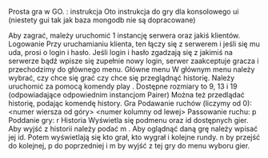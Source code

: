Prosta gra w GO. : instrukcja
Oto instrukcja do gry dla konsolowego ui (niestety gui tak jak baza mongodb nie są dopracowane)

Aby zagrać, mależy uruchomić 1 instancję serwera oraz jakiś klientów.
Logowanie
Przy uruchamianiu klienta, ten łączy się z serwerem i jeśli się mu uda, prosi o login i hasło. Jeśli login i hasło zgadzają się z jakimiś na serwerze bądź wpisze się zupełnie nowy login, serwer zaakceptuje gracza i przechodzimy do głównego menu.
Główne menu
W głównym menu należy wybrać, czy chce się grać czy chce się przeglądnąć historię. Należy uruchomić za pomocą komendy play <rozmiar>. Dostępne rozmiary to 9, 13 i 19 (odpowiadające odpowiednim instancjom Pairer)
Można też przedlądać historię, podając komendę history.
Gra
Podawanie ruchów (liczymy od 0): \<numer wiersza od góry\> \<numer kolumny od lewej\>
Passowanie ruchu: p
Poddanie gry: r
Historia
Wyświetla się podmenu oraz id dostępnych gier. Aby wyjść z historii należy podać m . Aby oglądnąć daną grę należy wpisać jej id. Potem wyświetlają się kto grał, kto wygrał i kolejne rundy. n by przejść do kolejnej, p do poprzedniej i m by wyjść z tej gry do menu wyboru gier.
